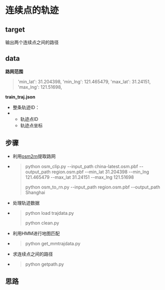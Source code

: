 # 连续点的轨迹

## target

输出两个连续点之间的路径

## data

**路网范围**

> 'min_lat': 31.204398,
> 'min_lng': 121.465479,
> 'max_lat': 31.24151,
> 'max_lng': 121.51698,

**train_traj.json**

+ 整条轨迹ID：
+ + 轨迹点ID
  + 轨迹点坐标



## 步骤

+ 利用[osm2rn](https://github.com/sjruan/osm2rn)提取路网

+ > python osm_clip.py --input_path china-latest.osm.pbf --output_path region.osm.pbf --min_lat 31.204398 --min_lng 121.465479 --max_lat 31.24151 --max_lng 121.51698
  >
  > python osm_to_rn.py --input_path region.osm.pbf --output_path Shanghai

+ 处理轨迹数据

+ > python load trajdata.py
  >
  > python clean.py

+ 利用HMM进行地图匹配

+ > python get_mmtrajdata.py

+ 求连续点之间的路径

+ > python getpath.py



## 思路

